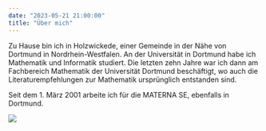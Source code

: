 ```yaml
---
date: "2023-05-21 21:00:00"
title: "Über mich"
---
```


Zu Hause bin ich in Holzwickede, einer Gemeinde in der Nähe von Dortmund in Nordrhein-Westfalen. An der Universität in Dortmund habe ich Mathematik und Informatik studiert. Die letzten zehn Jahre war ich dann am Fachbereich Mathematik der Universität Dortmund beschäftigt, wo auch die Literaturempfehlungen zur Mathematik ursprünglich entstanden sind. 

Seit dem 1. März 2001 arbeite ich für die MATERNA SE, ebenfalls in Dortmund.

![](../../img/Vonhoff-Materna.jpg)



